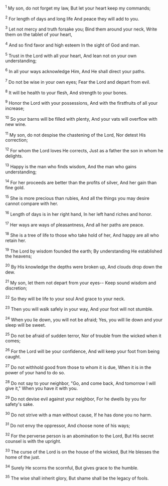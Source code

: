 <sup>1</sup> 
My son, do not forget my law, But let your heart keep my commands; 

<sup>2</sup> 
For length of days and long life And peace they will add to you. 

<sup>3</sup> 
Let not mercy and truth forsake you; Bind them around your neck, Write them on the tablet of your heart, 

<sup>4</sup> 
And so find favor and high esteem In the sight of God and man. 

<sup>5</sup> 
Trust in the Lord with all your heart, And lean not on your own understanding; 

<sup>6</sup> 
In all your ways acknowledge Him, And He shall direct your paths. 

<sup>7</sup> 
Do not be wise in your own eyes; Fear the Lord and depart from evil. 

<sup>8</sup> 
It will be health to your flesh, And strength to your bones. 

<sup>9</sup> 
Honor the Lord with your possessions, And with the firstfruits of all your increase; 

<sup>10</sup> 
So your barns will be filled with plenty, And your vats will overflow with new wine. 

<sup>11</sup> 
My son, do not despise the chastening of the Lord, Nor detest His correction; 

<sup>12</sup> 
For whom the Lord loves He corrects, Just as a father the son in whom he delights. 

<sup>13</sup> 
Happy is the man who finds wisdom, And the man who gains understanding; 

<sup>14</sup> 
For her proceeds are better than the profits of silver, And her gain than fine gold. 

<sup>15</sup> 
She is more precious than rubies, And all the things you may desire cannot compare with her. 

<sup>16</sup> 
Length of days is in her right hand, In her left hand riches and honor. 

<sup>17</sup> 
Her ways are ways of pleasantness, And all her paths are peace. 

<sup>18</sup> 
She is a tree of life to those who take hold of her, And happy are all who retain her. 

<sup>19</sup> 
The Lord by wisdom founded the earth; By understanding He established the heavens; 

<sup>20</sup> 
By His knowledge the depths were broken up, And clouds drop down the dew. 

<sup>21</sup> 
My son, let them not depart from your eyes-- Keep sound wisdom and discretion; 

<sup>22</sup> 
So they will be life to your soul And grace to your neck. 

<sup>23</sup> 
Then you will walk safely in your way, And your foot will not stumble. 

<sup>24</sup> 
When you lie down, you will not be afraid; Yes, you will lie down and your sleep will be sweet. 

<sup>25</sup> 
Do not be afraid of sudden terror, Nor of trouble from the wicked when it comes; 

<sup>26</sup> 
For the Lord will be your confidence, And will keep your foot from being caught. 

<sup>27</sup> 
Do not withhold good from those to whom it is due, When it is in the power of your hand to do so. 

<sup>28</sup> 
Do not say to your neighbor, "Go, and come back, And tomorrow I will give it," When you have it with you. 

<sup>29</sup> 
Do not devise evil against your neighbor, For he dwells by you for safety's sake. 

<sup>30</sup> 
Do not strive with a man without cause, If he has done you no harm. 

<sup>31</sup> 
Do not envy the oppressor, And choose none of his ways; 

<sup>32</sup> 
For the perverse person is an abomination to the Lord, But His secret counsel is with the upright. 

<sup>33</sup> 
The curse of the Lord is on the house of the wicked, But He blesses the home of the just. 

<sup>34</sup> 
Surely He scorns the scornful, But gives grace to the humble. 

<sup>35</sup> 
The wise shall inherit glory, But shame shall be the legacy of fools.